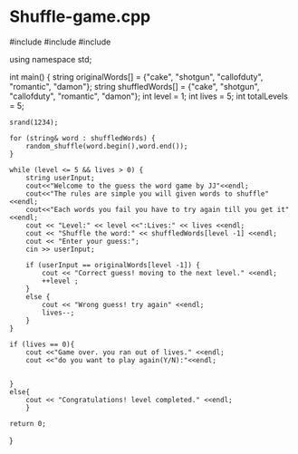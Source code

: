 # Shuffle-game.cpp
#include <iostream>
#include <algorithm>
#include <ctime>

using namespace std;

int main()
{
    string originalWords[] = {"cake", "shotgun", "callofduty", "romantic", "damon"};
    string shuffledWords[] = {"cake", "shotgun", "callofduty", "romantic", "damon"};
    int level = 1;
    int lives = 5;
    int totalLevels = 5;

    srand(1234);

    for (string& word : shuffledWords) {
        random_shuffle(word.begin(),word.end());
    }

    while (level <= 5 && lives > 0) {
        string userInput;
        cout<<"Welcome to the guess the word game by JJ"<<endl;
        cout<<"The rules are simple you will given words to shuffle"<<endl;
        cout<<"Each words you fail you have to try again till you get it"<<endl;
        cout << "Level:" << level <<":Lives:" << lives <<endl;
        cout << "Shuffle the word:" << shuffledWords[level -1] <<endl;
        cout << "Enter your guess:";
        cin >> userInput;

        if (userInput == originalWords[level -1]) {
            cout << "Correct guess! moving to the next level." <<endl;
            ++level ;
        }
        else {
            cout << "Wrong guess! try again" <<endl;
            lives--;
        }
    }

    if (lives == 0){
        cout <<"Game over. you ran out of lives." <<endl;
        cout <<"do you want to play again(Y/N):"<<endl;


    }
    else{
        cout << "Congratulations! level completed." <<endl;
        }

    return 0;
}
